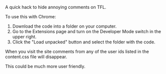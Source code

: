 A quick hack to hide annoying comments on TFL.

To use this with Chrome:

1. Download the code into a folder on your computer.
2. Go to the Extensions page and turn on the Developer Mode switch in the upper
   right.
3. Click the "Load unpacked" button and select the folder with the code.

When you visit the site comments from any of the user ids listed in the
content.css file will disappear.

This could be much more user friendly.
